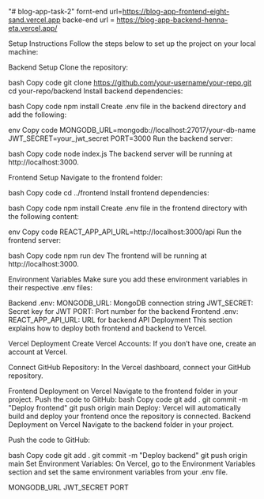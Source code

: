 "# blog-app-task-2" 
fornt-end url=https://blog-app-frontend-eight-sand.vercel.app
backe-end url =  https://blog-app-backend-henna-eta.vercel.app/

Setup Instructions
Follow the steps below to set up the project on your local machine:

Backend Setup
Clone the repository:

bash
Copy code
git clone https://github.com/your-username/your-repo.git
cd your-repo/backend
Install backend dependencies:

bash
Copy code
npm install
Create .env file in the backend directory and add the following:

env
Copy code
MONGODB_URL=mongodb://localhost:27017/your-db-name
JWT_SECRET=your_jwt_secret
PORT=3000
Run the backend server:

bash
Copy code
node index.js
The backend server will be running at http://localhost:3000.

Frontend Setup
Navigate to the frontend folder:

bash
Copy code
cd ../frontend
Install frontend dependencies:

bash
Copy code
npm install
Create .env file in the frontend directory with the following content:

env
Copy code
REACT_APP_API_URL=http://localhost:3000/api
Run the frontend server:

bash
Copy code
npm run dev
The frontend will be running at http://localhost:3000.

Environment Variables
Make sure you add these environment variables in their respective .env files:

Backend .env:
MONGODB_URL: MongoDB connection string
JWT_SECRET: Secret key for JWT
PORT: Port number for the backend
Frontend .env:
REACT_APP_API_URL: URL for backend API
Deployment
This section explains how to deploy both frontend and backend to Vercel.

Vercel Deployment
Create Vercel Accounts: If you don’t have one, create an account at Vercel.

Connect GitHub Repository: In the Vercel dashboard, connect your GitHub repository.

Frontend Deployment on Vercel
Navigate to the frontend folder in your project.
Push the code to GitHub:
bash
Copy code
git add .
git commit -m "Deploy frontend"
git push origin main
Deploy: Vercel will automatically build and deploy your frontend once the repository is connected.
Backend Deployment on Vercel
Navigate to the backend folder in your project.

Push the code to GitHub:

bash
Copy code
git add .
git commit -m "Deploy backend"
git push origin main
Set Environment Variables: On Vercel, go to the Environment Variables section and set the same environment variables from your .env file.

MONGODB_URL
JWT_SECRET
PORT
